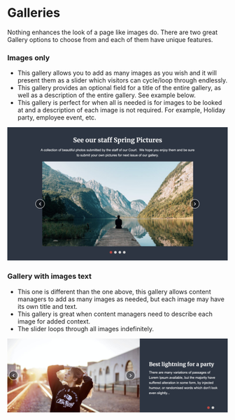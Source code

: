 # Galleries

Nothing enhances the look of a page like images do.  There are two great Gallery options to choose from and each of them have unique features.

### Images only

* This gallery allows you to add as many images as you wish and it will present them as a slider which visitors can cycle/loop through endlessly.
* This gallery provides an optional field for a title of the entire gallery, as well as a description of the entire gallery.  See example below.
* This gallery is perfect for when all is needed is for images to be looked at and a description of each image is not required.  For example, Holiday party, employee event, etc.

![Image Gallery](../.gitbook/assets/gallery.png)

### Gallery with images text

* This one is different than the one above, this gallery allows content managers to add as many images as needed, but each image may have its own title and text. &#x20;
* This gallery is great when content managers need to describe each image for added context.
* The slider loops through all images indefinitely.

![Gallery with images text](../.gitbook/assets/gallery-with-test.png)

